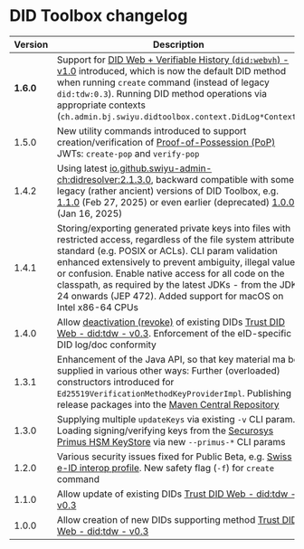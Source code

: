 # DID Toolbox changelog

| Version   | Description                                                                                                                                                                                                                                                                                                                                                                                                                                                |
|-----------|------------------------------------------------------------------------------------------------------------------------------------------------------------------------------------------------------------------------------------------------------------------------------------------------------------------------------------------------------------------------------------------------------------------------------------------------------------|
| **1.6.0** | Support for [DID Web + Verifiable History (`did:webvh`) - v1.0](https://identity.foundation/didwebvh/v1.0/) introduced, which is now the default DID method when running `create` command (instead of legacy `did:tdw:0.3`). Running DID method operations via appropriate contexts (`ch.admin.bj.swiyu.didtoolbox.context.DidLog*Context`)                                                                                                                |
| 1.5.0     | New utility commands introduced to support creation/verification of [Proof-of-Possession (PoP)](https://www.rfc-editor.org/rfc/rfc7800.html) JWTs: `create-pop` and `verify-pop`                                                                                                                                                                                                                                                                           |
| 1.4.2     | Using latest [io.github.swiyu-admin-ch:didresolver:2.1.3.0](https://github.com/swiyu-admin-ch/didresolver-kotlin/releases/tag/2.1.3.0), backward compatible with some legacy (rather ancient) versions of DID Toolbox, e.g. [1.1.0](https://github.com/swiyu-admin-ch/didtoolbox-java/packages/2420331?version=1.1.0) (Feb 27, 2025) or even earlier (deprecated) [1.0.0](https://github.com/e-id-admin/didtoolbox-java/releases/tag/1.0.0) (Jan 16, 2025) |
| 1.4.1     | Storing/exporting generated private keys into files with restricted access, regardless of the file system attributes standard (e.g. POSIX or ACLs). CLI param validation enhanced extensively to prevent ambiguity, illegal values or confusion. Enable native access for all code on the classpath, as required by the latest JDKs - from the JDK 24 onwards (JEP 472). Added support for macOS on Intel x86-64 CPUs                                      |
| 1.4.0     | Allow [deactivation (revoke)](https://identity.foundation/didwebvh/v0.3/#deactivate-revoke) of existing DIDs [Trust DID Web - did:tdw - v0.3](https://identity.foundation/didwebvh/v0.3/). Enforcement of the eID-specific DID log/doc conformity                                                                                                                                                                                                          |
| 1.3.1     | Enhancement of the Java API, so that key material ma be supplied in various other ways: Further (overloaded) constructors introduced for `Ed25519VerificationMethodKeyProviderImpl`. Publishing release packages into the [Maven Central Repository](https://central.sonatype.com/artifact/io.github.swiyu-admin-ch/didtoolbox)                                                                                                                            |
| 1.3.0     | Supplying multiple `updateKeys` via existing `-v` CLI param. Loading signing/verifying keys from the [Securosys Primus HSM KeyStore](https://www.securosys.com/de/hsm/hsm-overview) via new `--primus-*` CLI params                                                                                                                                                                                                                                        |
| 1.2.0     | Various security issues fixed for Public Beta, e.g. [Swiss e-ID interop profile](https://github.com/e-id-admin/open-source-community/blob/main/tech-roadmap/swiss-profile.md#didtdwdidwebvh). New safety flag (`-f`) for `create` command                                                                                                                                                                                                                  |
| 1.1.0     | Allow update of existing DIDs [Trust DID Web - did:tdw - v0.3](https://identity.foundation/didwebvh/v0.3/)                                                                                                                                                                                                                                                                                                                                                 |
| 1.0.0     | Allow creation of new DIDs supporting method [Trust DID Web - did:tdw - v0.3](https://identity.foundation/didwebvh/v0.3/)                                                                                                                                                                                                                                                                                                                                  |
